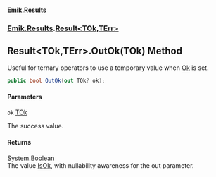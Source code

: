 #### [Emik.Results](index.md 'index')
### [Emik.Results](Emik.Results.md 'Emik.Results').[Result&lt;TOk,TErr&gt;](Result{TOk,TErr}.md 'Emik.Results.Result<TOk,TErr>')

## Result<TOk,TErr>.OutOk(TOk) Method

Useful for ternary operators to use a temporary value when [Ok](Result{TOk,TErr}.Ok.md 'Emik.Results.Result<TOk,TErr>.Ok') is set.

```csharp
public bool OutOk(out TOk? ok);
```
#### Parameters

<a name='Emik.Results.Result_TOk,TErr_.OutOk(TOk).ok'></a>

`ok` [TOk](Result{TOk,TErr}.md#Emik.Results.Result_TOk,TErr_.TOk 'Emik.Results.Result<TOk,TErr>.TOk')

The success value.

#### Returns
[System.Boolean](https://docs.microsoft.com/en-us/dotnet/api/System.Boolean 'System.Boolean')  
The value [IsOk](Result{TOk,TErr}.IsOk.md 'Emik.Results.Result<TOk,TErr>.IsOk'), with nullability awareness for the out parameter.